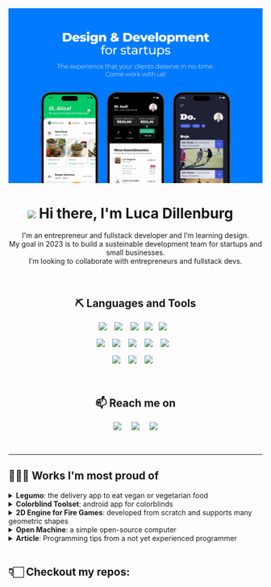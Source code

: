 <img src="https://raw.githubusercontent.com/LucaDillenburg/LucaDillenburg/master/media/Banner.png" alt="Design & Development for startups">

<h1 align="center"> <img src="https://media.giphy.com/media/hvRJCLFzcasrR4ia7z/giphy.gif" width="34px"/> Hi there, I'm Luca Dillenburg &#8198;&#8198;&#8198;</h1>

<p align="center">
  I'm an entrepreneur and fullstack developer and I’m learning design. <br/>
  My goal in 2023 is to build a susteinable development team for startups and small businesses. <br/>
  I’m looking to collaborate with entrepreneurs and fullstack devs.
</p>

<br/>

<h2 align="center"> ⛏️ Languages and Tools </h2>
<p align="center">
  <img src="https://img.shields.io/badge/flutter%20-02569B?style=for-the-badge&logo=flutter&logoColor=white" />&nbsp;&nbsp;&nbsp;
  <img src="https://img.shields.io/badge/react%20-1c2c4c.svg?&style=for-the-badge&logo=react&logoColor=white" />&nbsp;&nbsp;&nbsp;
  <img src="https://img.shields.io/badge/tailwind%20-06B6D4.svg?&style=for-the-badge&logo=tailwind-css&logoColor=white" />&nbsp;&nbsp;
  <img src="https://img.shields.io/badge/css%20-1572B6.svg?&style=for-the-badge&logo=css3&logoColor=white" />&nbsp;&nbsp;
  <img src="https://img.shields.io/badge/figma%20-F24E1E.svg?&style=for-the-badge&logo=figma&logoColor=white" />&nbsp;&nbsp;&nbsp;
</p>
<p align="center">
  <img src="https://img.shields.io/badge/node.js%20-%2343853D.svg?&style=for-the-badge&logo=node.js&logoColor=white" />&nbsp;&nbsp;&nbsp;
  <img src="https://img.shields.io/badge/golang%20-00ADD8.svg?&style=for-the-badge&logo=go&logoColor=white" />&nbsp;&nbsp;&nbsp;
  <img src="https://img.shields.io/badge/prisma%20-173147.svg?&style=for-the-badge&logo=prisma&logoColor=white" />&nbsp;&nbsp;&nbsp;
  <img src="https://img.shields.io/badge/PostgreSQL%20-4169E1.svg?&style=for-the-badge&logo=postgresql&logoColor=white" />&nbsp;&nbsp;&nbsp;
  <img src="https://img.shields.io/badge/mongoDB%20-47A248.svg?&style=for-the-badge&logo=mongodb&logoColor=white" />&nbsp;&nbsp;&nbsp;
</p>
<p align="center">
  <img src="https://img.shields.io/badge/AWS%20-232F3E.svg?&style=for-the-badge&logo=amazonaws&logoColor=white" />&nbsp;&nbsp;&nbsp;
  <img src="https://img.shields.io/badge/GCP%20-4285F4.svg?&style=for-the-badge&logo=googlecloud&logoColor=white" />&nbsp;&nbsp;&nbsp;
  <img src="https://img.shields.io/badge/firebase%20-F57C00.svg?&style=for-the-badge&logo=firebase&logoColor=white" />&nbsp;&nbsp;&nbsp;
</p>

<br/>

<h2  align="center">📫 Reach me on</h2>
<p align="center">
  <a target="_blank"href="http://linkedin.com/in/luca-dillenburg/"><img src="https://img.shields.io/badge/linkedin-%230077B5.svg?&style=for-the-badge&logo=linkedin&logoColor=white" /></a>&nbsp;&nbsp;&nbsp;&nbsp;
  <a href="mailto:luca.assumpcao.dillenburg@gmail.com"><img src="https://img.shields.io/badge/gmail-%23D14836.svg?&style=for-the-badge&logo=gmail&logoColor=white" /></a>&nbsp;&nbsp;&nbsp;&nbsp;
  <a href="https://api.whatsapp.com/send?phone=5519991298440&text=Hello%20Luca!"><img src="https://img.shields.io/badge/whatsapp-49A05E.svg?&style=for-the-badge&logo=whatsapp&logoColor=white" /></a>
</p>

<br/>

---

## 👨🏻‍💻 Works I'm most proud of

<details>
  <summary><b>Legumo</b>: the delivery app to eat vegan or vegetarian food </summary>
  
  - Instagram: [@legumo.app](https://instagram.com/legumo.app)
  - Site: [https://legumo.com.br](https://legumo.com.br)
  - Download: [Play Store](https://play.google.com/store/apps/details?id=br.com.legumo) e [App Store](https://apps.apple.com/br/app/legumo/id1589305379?l=en)
</details>

<details>
  <summary><b>Colorblind Toolset</b>: android app for colorblinds </summary>

## Summary
*Colorblind Toolset* is a mobile application with several tools that target the most common colorblind problems in their daily lives.
It was developed for all color blindness types.

***[ ⚠️ Disclaimer: This app is not open-source. ]***

## Tools
  <details>
    <summary>1. <b><i>Color blind friendly maps</b></i> generated from other maps </summary>

  #### The Problem
  Several people have to read maps regularly, some of them at school, at university or at work. Unfortunately, most maps can only be understood by differentiating colors, making this task very difficult for color-blind people.

  #### The Solution
  The algorithm groups the pixels by color and turns each group into a different pattern so that the map can be read even without any color.

  *Check out a demonstration below:*
  
  <img alt="Colorblind friendly map generation" src="https://raw.githubusercontent.com/LucaDillenburg/LucaDillenburg/master/media/map-colorblind-toolset.gif"/>

  </details>

  <details>
    <summary>2. <b><i>Display color names</b></i></summary>
    
  #### The Problem
  There are countless reasons why a colorblind would want to know the color of something.<br/>
  They may want to know if a banana is ripe, or the color of a shirt when choosing their clothes. In these situations, there's nothing to do but to ask for help. 
  
  #### The Solution
  This tool is here to help them to it for their own. It displays the names of the colors inside the square at the center of the screen. Also, the square size is configurable.

  #### Demonstration
  *Check out a demonstration below:*
  <img alt="Display color name" src="https://raw.githubusercontent.com/LucaDillenburg/LucaDillenburg/master/media/colorname.jpeg"/>

  </details>
  
  <details>
    <summary>3. <b><i>Super color differentiation</b></i> to improve interpretability</summary>
    
  #### The Problem
  Two very different colors can look the same in the eyes of people with color blindness. This may keep people with this vision deficiency from being able to read something for example.
  
  #### The Solution
  This tool is a color filter that increases the color differentiation. 

  #### Solution Algorithm Explained
  The algorithm changes the color of every pixel based on its Hue (saturation and lightness are not considered) following the logic below:
  - The hue color wheel is divided in two.
  - One of them will have shades of {COLOR 1} and the other will have shades of {COLOR 2}.
  - Both sides will begin together with white and darken {COLOR 1} and {COLOR 2} until start in of the colors will go from 
  - {COLOR 1} and {COLOR 2} must be two colors that the colorblind can easily differentiate. These colors should be changed depending on the type of color blindness.
  - The result is:
  
  Original | With filter
  --- | ---
  <img alt="Color hue" height="200px" src="https://raw.githubusercontent.com/LucaDillenburg/LucaDillenburg/master/media/colorhue-nofilter.jpg"/> | <img alt="Color hue with filter" height="200px" src="https://raw.githubusercontent.com/LucaDillenburg/LucaDillenburg/master/media/colorhue-filter.jpg"/>
  
  #### Demonstration
  Check out how people with deuteranopia and protanopia (two kinds of colorblindness) see the colorblindness test and what they see with the filter. Since the two colors were choosen so that the colorblind can easily differentiate them, what you see on the right column is very close to what the colorblind will see.
  
  Original  | With filter
  --- | ---
  <img alt="Colorblind test without any filter" height="250px" src="https://raw.githubusercontent.com/LucaDillenburg/LucaDillenburg/master/media/colorblind-test-comparisson.png"/> | <img alt="Colorblind test with our filter" height="250px" src="https://raw.githubusercontent.com/LucaDillenburg/LucaDillenburg/master/media/colorblindness-test-filter.jpg"/>

  </details>

## Developers
- This project was developed by: [me](https://github.com/LucaDillenburg), [Eduardo Porto](https://github.com/edusporto) and [Fábio Faúndes](https://github.com/fabiofaundes);
- Fun fact: Eduardo e Fábio are colorblind.

</details>

<details>
  <summary><b>2D Engine for Fire Games</b>: developed from scratch and supports many geometric shapes</summary>

## Summary
Engine para for 2D top-down gun games. It supports colisions between any polygon without curved sides. It also has follower objects (i.e.: guided missiles) and super powers such as slow down time and freeze enemies.

***Check out the [repo](https://github.com/LucaDillenburg/Engine-2D-Jogo-de-Tiro/)***

## Example of game using the engine
<img alt="2D Engine for Fire Games" width="70%" src="https://raw.githubusercontent.com/LucaDillenburg/Engine-2D-Jogo-de-Tiro/master/exemplo-jogo.gif"/>

</details>

<details>
  <summary><b>Open Machine</b>: a simple open-source computer</summary>

<br/>

## 💡 The Idea

The idea came from an [article](https://medium.com/@luca.assumpcao.dillenburg/programming-tips-from-a-not-yet-experienced-programmer-754623ce28ae) I wrote about some tips for developers:

> And a message for those (myself included) that still want to build apps entirely from scratch because "That's the only way it will feel my doing only":
> 
> There's nothing wrong with building it from scratch. On the contrary, you can learn so much more when doing so. However, don't fool yourself into thinking that you built it entirely yourself. No program is created by just one person. If you want to achieve this, go ahead and start picking up some stones to build your computer first, then you can create your programming language and only then, your program.

I was obviously not encouraging people in any way to do that, but a few weeks later I asked myself: "What if I do just that? Could I actually do it?".

[ ⚠️ **Disclaimer**: Of course, I am doing some research and using knowledge developed by many people over many years of study. So I'm still not building it entirely on my own. In fact, I don't think that's even an option anymore since everybody has some knowledge about computers today. ]

Anyway, with that out of the way, this is when the everything started: a small doubt in my head was fuel enough to face the challenge.

## Summary

The goal is to to design and build a computer from scratch. I will only use logical gates to build the circuit and GoLang to build the compiler and assembler for your computer.

I also want to understand how a computer works behind the curtains and maybe do some things my way.

## Components
  - Circuit
  - Machine Language Assembler
  - High-Level Language Compiler

## Learn more
Click [here](https://github.com/Open-Machine/Organization-README) to learn more.

</details>

<details>
  <summary><b>Article</b>: Programming tips from a not yet experienced programmer</summary>
<a href="https://medium.com/@luca.assumpcao.dillenburg/programming-tips-from-a-not-yet-experienced-programmer-754623ce28ae" target="_blank"><img src="https://medium.com/@luca.assumpcao.dillenburg/programming-tips-from-a-not-yet-experienced-programmer-754623ce28ae" alt="Programming tips from a not yet experienced programmer"></a>
</details>

<br/>

## 👇🏻 Checkout my repos:
